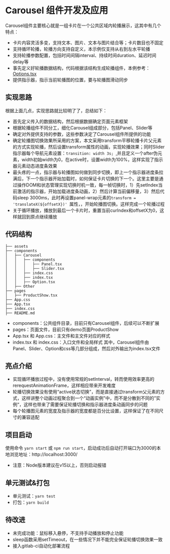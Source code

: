 # Carousel 组件开发及应用
Carousel组件主要核心就是一组卡片在一个公共区域内轮播展示，这其中有几个特点：
- 卡片内容灵活多变，支持文本、图片、文本与图片结合等；卡片数目也不固定
- 支持循环轮播，轮播方向支持自定义，本示例仅支持从右到左水平轮播
- 支持轮播参数配置，包括时间间隔interval、持续时间duration、延迟时间delay等
- 事先定义好轮播数据结构，代码根据该结构生成轮播组件，本例参考：[Options.tsx](./components/Carousel/Options.tsx)
- 提供指示器，指示当前轮播图的位置，要与轮播图滑动同步

## 实现思路
根据上面几点，实现思路就比较明了了，总结如下：
- 首先定义传入的数据结构，然后根据数据确定页面元素框架
- 根据轮播组件不同分工，细化Carousel组成部分，包括Panel、Slider等
- 确定对外提供支持的参数，这些参数决定了Carousel组件所提供的功能
- 确定轮播图切换效果所采用的方案，本文采用transform平移轮播卡片父元素的方式实现轮播，然后设置transform属性的动画，实现轮播效果；同时Slider指示器每个导航元素设置：```transition: width 3s; ```,并且定义一个after伪元素，width初始width为0，在active时，设置width为100%，这样实现了指示器元素动态进度条效果
- 最头疼的一点，指示器与轮播图如何做到同步切换，即上一个指示器进度条拉满后，下一个指示器开始加载时，如何保证卡片切换的下一个。这里主要是通过操作DOM和状态管理实现切换时机一致，每一帧切换时，1）先setIndex当前激活的指示器，开始加载进度条动画，2）然后计算当前偏移量，3）然后代码sleep 3000ms，此时再设置panel-wrap元素的```transform = 'translateX(${offsetX})' ```属性，，开始轮播图切换。这样完成一个轮播过程
- 关于循环播放，播放到最后一个卡片时，重置当前curIndex和offsetX为0，这样就回到原点继续播放

## 代码结构
``` tree
├── assets
├── components
│   ├── Carousel
│   │   ├── components
│   │   │   ├── Panel.tsx
│   │   │   ├── Slider.tsx
│   │   ├── index.css
│   │   ├── index.tsx
│   │   ├── Option.tsx
│   ├── Other
├── pages
│   ├── ProductShow.tsx
├── App.css
├── App.tsx
├── index.css
├── README.md
```
- components：公共组件目录，目前只有Carousel组件，后续可以不断扩展
- pages：页面文件，目前只有demo页面ProductShow
- App.tsx 和 App.css：主文件和主文件对应的样式
- index.tsx 和 index.css：入口文件和全局样式
其中，Carousel组件由Panel、Slider、Option和css等几部分组成，然后对外输出为index.tsx文件

## 亮点介绍
- 实现循环播放过程中，没有使用常规的setInterval，转而使用效率更高的rerequestAnimationFrame，这样相应带来开发难度
- 轮播切换效果没有使用“active状态切换”，而是直接通过transform父元素的方式，这样讲整个动画过程聚合到一个“动画实例”中，而不是分散到不同的”实例“，这样也带来了需要保证轮播切换和指示器进度条动画同步的问题
- 每个轮播图元素的宽度及指示器的宽度都是百分比设置，这样保证了在不同尺寸的兼容适配

## 项目启动
使用命令 ``` yarn start ``` 或 ``` npm run start ```，启动成功后自动打开端口为3000的本地浏览地址：http://localhost:3000/
* 注意：Node版本建议在v15以上，否则启动报错

## 单元测试&打包
- 单元测试：``` yarn test ```
- 打包：``` yarn build ```

## 待改进
- 未完成功能：鼠标移入悬停，不支持手动播放和停止功能
- sleep函数采用setTimeout，在一些情况下并不能完全保证轮播切换效果一致
- 接入gitlab-ci自动化部署流程